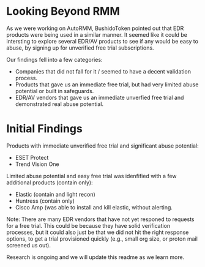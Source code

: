 # Looking Beyond RMM

As we were working on AutoRMM, BushidoToken pointed out that EDR products were being used in a similar manner. It seemed like it could be intersting to explore several EDR/AV products to see if any would be easy to abuse, by signing up for unverified free trial subscriptions.  

Our findings fell into a few categories:
 - Companies that did not fall for it / seemed to have a decent validation process.
 - Products that gave us an immediate free trial, but had very limited abuse potential or built in safeguards.
 - EDR/AV vendors that gave us an immediate unverfied free trial and demonstrated real abuse potential.

# Initial Findings

Products with immediate unverified free trial and significant abuse potential:
 - ESET Protect
 - Trend Vision One

Limited abuse potential and easy free trial was idenfified with a few additional products (contain only):
 - Elastic (contain and light recon)
 - Huntress (contain only)
 - Cisco Amp (was able to install and kill elastic, without alerting. 

Note: There are many EDR vendors that have not yet responed to requests for a free trial. This could be because they have solid verification processes, but it could also just be that we did not hit the right response options, to get a trial provisioned quickly (e.g., small org size, or proton mail screened us out).  

Research is ongoing and we will update this readme as we learn more.  
